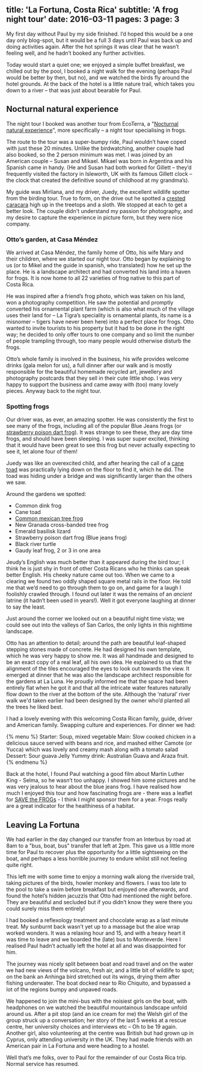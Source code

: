 title: 'La Fortuna, Costa Rica'
subtitle: 'A frog night tour'
date: 2016-03-11
pages: 3
page: 3
---

My first day without Paul by my side finished. I’d hoped this would be a one day only blog-spot, but it would be a full 3 days until Paul was back up and doing activities again. After the hot springs it was clear that he wasn’t feeling well, and he hadn’t booked any further activities.

Today would start a quiet one; we enjoyed a simple buffet breakfast, we chilled out by the pool, I booked a night walk for the evening (perhaps Paul would be better by then, but no), and we watched the birds fly around the hotel grounds. At the back of the hotel is a little nature trail, which takes you down to a river – that was just about bearable for Paul.

## Nocturnal natural experience

The night tour I booked was another tour from EcoTerra, a "[Nocturnal natural experience](http://www.ecoterracostarica.com/tours-costa-rica/details/88052/nocturnal-natural-experience/)", more specifically – a night tour specialising in frogs.

The route to the tour was a super-bumpy ride, Paul wouldn’t have coped with just these 20 minutes. Unlike the birdwatching, another couple had also booked, so the 2 person minimum was met. I was joined by an American couple – Susan and Mikael. Mikael was born in Argentina and his Spanish came in handy. (He and Susan had both worked for Gillett – they’d frequently visited the factory in Isleworth, UK with its famous Gillett clock – the clock that created the definitive sound of childhood at my grandma’s).

My guide was Mirliana, and my driver, Juedy, the excellent wildlife spotter from the birding tour. True to form, on the drive out he spotted a [crested caracara](https://en.wikipedia.org/wiki/Northern_crested_caracara) high up in the treetops and a sloth. We stopped at each to get a better look. The couple didn't understand my passion for photography, and my desire to capture the experience in picture form, but they were nice company.

### Otto’s garden, at Casa Méndez

We arrived at Casa Méndez, the family home of Otto, his wife Mary and their children, where we started our night tour. Otto began by explaining to us (or to Mikel and the guide in spanish, who translated) how he set up the place. He is a landscape architect and had converted his land into a haven for frogs. It is now home to all 22 varieties of frog native to this part of Costa Rica.

He was inspired after a friend’s frog photo, which was taken on his land, won a photography competition. He saw the potential and promptly converted his ornamental plant farm (which is also what much of the village uses their land for – La Tigra’s speciality is ornamental plants, its name is a misnomer – tigers have never been here) into a perfect place for frogs. Otto wanted to invite tourists to his property but it had to be done in the right way; he decided to only offer tours to one company and so limit the number of people trampling through, too many people would otherwise disturb the frogs.

Otto’s whole family is involved in the business, his wife provides welcome drinks (gala melon for us), a full dinner after our walk and is mostly responsible for the beautiful homemade recycled art, jewellery and photography postcards that they sell in their cute little shop. I was very happy to support the business and came away with (too) many lovely pieces. Anyway back to the night tour.

### Spotting frogs

Our driver was, as ever, an amazing spotter. He was consistently the first to see many of the frogs, including all of the popular Blue Jeans frogs (or [strawberry poison dart frog](https://en.wikipedia.org/wiki/Strawberry_poison-dart_frog)). It was strange to see these, they are day time frogs, and should have been sleeping. I was super super excited, thinking that it would have been great to see this frog but never actually expecting to see it, let alone four of them!

Juedy was like an overexcited child, and after hearing the call of a [cane toad](https://en.wikipedia.org/wiki/Cane_toad) was practically lying down on the floor to find it, which he did. The toad was hiding under a bridge and was significantly larger than the others we saw.

Around the gardens we spotted:

* Common dink frog
* Cane toad
* [Common mexican tree frog](https://en.wikipedia.org/wiki/Common_Mexican_tree_frog)
* New Granada cross-banded tree frog
* Emerald basilisk lizard
* Strawberry poison dart frog (Blue jeans frog)
* Black river turtle
* Gaudy leaf frog, 2 or 3 in one area

Jeudy’s English was much better than it appeared during the bird tour; I think he is just shy in front of other Costa Ricans who he thinks can speak better English. His cheeky nature came out too. When we came to a clearing we found two oddly shaped square metal rails in the floor. He told me that we’d need to go through them to go on, and game for a laugh I foolishly crawled through. I found out later it was the remains of an _ancient_ latrine (it hadn’t been used in years!). Well it got everyone laughing at dinner to say the least.

Just around the corner we looked out on a beautiful night time vista; we could see out into the valleys of San Carlos, the only lights in this nighttime landscape.

Otto has an attention to detail; around the path are beautiful leaf-shaped stepping stones made of concrete. He had designed his own template, which he was very happy to show me. It was all handmade and designed to be an exact copy of a real leaf, all his own idea. He explained to us that the alignment of the tiles encouraged the eyes to look out towards the view. It emerged at dinner that he was also the landscape architect responsible for the gardens at La Luna. He proudly informed me that the space had been entirely flat when he got it and that all the intricate water features naturally flow down to the river at the bottom of the site. Although the ‘natural’ river walk we'd taken earlier had been designed by the owner who’d planted all the trees he liked best.

I had a lovely evening with this welcoming Costa Rican family, guide, driver and American family. Swapping culture and experiences. For dinner we had:

{% menu %}
Starter: Soup, mixed vegetable
Main: Slow cooked chicken in a delicious sauce served with beans and rice, and mashed either Camote (or Yucca) which was lovely and creamy mash along with a tomato salad
Dessert: Sour guava Jelly
Yummy drink: Australian Guava and Araza fruit.
{% endmenu %}

Back at the hotel, I found Paul watching a good film about Martin Luther King - Selma, so he wasn’t too unhappy. I showed him some pictures and he was very jealous to hear about the blue jeans frog. I have realised how much I enjoyed this tour and how fascinating frogs are - there was a leaflet for [SAVE the FROGs](http://www.savethefrogs.com) - I think I might sponsor them for a year. Frogs really are a great indicator for the healthiness of a habitat.

## Leaving La Fortuna

We had earlier in the day changed our transfer from an Interbus by road at 8am to a "bus, boat, bus" transfer that left at 2pm. This gave us a little more time for Paul to recover plus the opportunity for a little sightseeing on the boat, and perhaps a less horrible journey to endure whilst still not feeling quite right.

This left me with some time to enjoy a morning walk along the riverside trail, taking pictures of the birds, howler monkey and flowers. I was too late to the pool to take a swim before breakfast but enjoyed one afterwards, and found the hotel’s hidden jacuzzis that Otto had mentioned the night before. They are beautiful and secluded but if you didn’t know they were there you could surely miss them entirely!

I had booked a reflexology treatment and chocolate wrap as a last minute treat. My sunburnt back wasn’t yet up to a massage but the aloe wrap worked wonders. It was a relaxing hour and 15, and with a heavy heart it was time to leave and we boarded the (late) bus to Monteverde. Here I realised Paul hadn’t actually left the hotel at all and was disappointed for him.

The journey was nicely split between boat and road travel and on the water we had new views of the volcano, fresh air, and a little bit of wildlife to spot; on the bank an Anhinga bird stretched out its wings, drying them after fishing underwater. The boat docked near to Rio Chiquito, and bypassed a lot of the regions bumpy and unpaved roads.

We happened to join the mini-bus with the noisiest girls on the boat, with headphones on we watched the beautiful mountainous landscape unfold around us. After a pit stop (and an ice cream for me) the Welsh girl of the group struck up a conversation; her story of the last 5 weeks at a rescue centre, her university choices and interviews etc – Oh to be 19 again. Another girl, also volunteering at the centre was British but had grown up in Cyprus, only attending university in the UK. They had made friends with an American pair in La Fortuna and were heading to a hostel.

Well that’s me folks, over to Paul for the remainder of our Costa Rica trip. Normal service has resumed.
